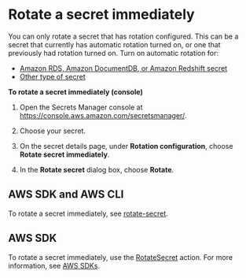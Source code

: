 # Rotate a secret immediately<a name="rotate-secrets_now"></a>

You can only rotate a secret that has rotation configured\. This can be a secret that currently has automatic rotation turned on, or one that previously had rotation turned on\. Turn on automatic rotation for:
+ [Amazon RDS, Amazon DocumentDB, or Amazon Redshift secret](rotate-secrets_turn-on-for-db.md)
+ [Other type of secret](rotate-secrets_turn-on-for-other.md)

**To rotate a secret immediately \(console\)**

1. Open the Secrets Manager console at [https://console\.aws\.amazon\.com/secretsmanager/](https://console.aws.amazon.com/secretsmanager/)\.

1. Choose your secret\.

1. On the secret details page, under **Rotation configuration**, choose **Rotate secret immediately**\. 

1. In the **Rotate secret** dialog box, choose **Rotate**\.

## AWS SDK and AWS CLI<a name="rotate-secrets_now_cli"></a>

To rotate a secret immediately, see [rotate\-secret](https://docs.aws.amazon.com/cli/latest/reference/secretsmanager/rotate-secret.html)\.

## AWS SDK<a name="rotate-secrets_now_sdk"></a>

To rotate a secret immediately, use the [RotateSecret](https://docs.aws.amazon.com/secretsmanager/latest/apireference/API_RotateSecret.html) action\. For more information, see [AWS SDKs](asm_access.md#asm-sdks)\.